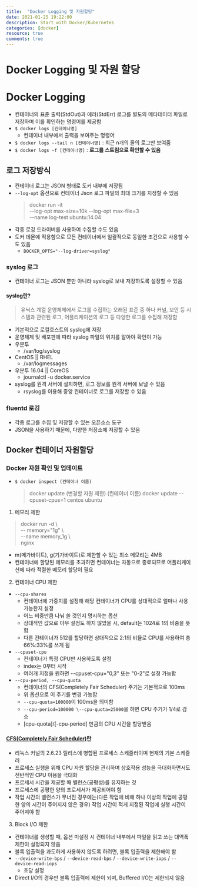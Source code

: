 ```yaml
---
title:  "Docker Logging 및 자원할당"
date: 2021-01-25 19:22:00
description: Start with Docker/Kubernetes
categories: [docker]
resource: true
comments: true
---
```


# Docker Logging 및 자원 할당
# Docker Logging
- 컨테이너의 표준 출력(StdOut)과 에러(StdErr) 로그를 별도의 메타데이터 파일로 저장하며 이를 확인하는 명령어를 제공함
- `$ docker logs [컨테이너명]`
  - 컨테이너 내부에서 출력을 보여주는 명령어
- `$ docker logs --tail n [컨테이너명]` : 최근 n개의 줄의 로그만 보여줌
- `$ docker logs -f [컨테이너명]` : **로그를 스트림으로 확인할 수 있음**

## 로그 저장방식
- 컨테이너 로그는 JSON 형태로 도커 내부에 저장됨
- `--log-opt` 옵션으로 컨테이너 Json 로그 파일의 최대 크기를 지정할 수 있음
  > docker run -it \
  --log-opt max-size=10k --log-opt max-file=3 \
  --name log-test ubuntu:14.04
- 각종 로깅 드라이버를 사용하여 수집할 수도 있음
- 도커 데몬에 적용함으로 모든 컨테이너에서 일괄적으로 동일한 조건으로 사용할 수도 있음
  - `DOCKER_OPTS="--log-driver=syslog"`

### syslog 로그
- 컨테이너 로그는 JSON 뿐만 아니라 syslog로 보내 저장하도록 설정할 수 있음
#### syslog란?
> 유닉스 계열 운영체제에서 로그를 수집하는 오래된 표준 중 하나
> 커널, 보안 등 시스템과 관련된 로그, 어플리케이션의 로그 등 다양한 로그를 수집해 저장함
- 기본적으로 로컬호스트의 syslog에 저장
- 운영체제 및 배포판에 따라 syslog 파일의 위치를 알아야 확인이 가능
- 우분투
  - /var/log/syslog
- CentOS || RHEL
  - /var/logmessages
- 우분투 16.04 || CoreOS
  - journalctl -u docker.service
- syslog를 원격 서버에 설치하면, 로그 정보를 원격 서버에 보낼 수 있음
  - rsyslog를 이용해 중앙 컨테이너로 로그를 저장할 수 있음

### fluentd 로깅
- 각종 로그를 수집 및 저장할 수 있는 오픈소스 도구
- JSON을 사용하기 때문에, 다양한 저장소에 저장할 수 있음
  
## Docker 컨테이너 자원할당 
### Docker 자원 확인 및 업데이트
- `$ docker inspect (컨테이너 이름)`
  > docker update (변경할 자원 제한) (컨테이너 이름)
  docker update --cpuset-cpus=1 centos ubuntu

1. 메모리 제한
> docker run -d \ <br>
> -- memory="1g" \ <br>
> --name memory_1g \ <br>
> nginx 
- m(메가바이트), g(기가바이트)로 제한할 수 있는 최소 메모리는 4MB
- 컨테이너에 할당된 메모리를 초과하면 컨테이너는 자동으로 종료되므로 어플리케이션에 따라 적절한 메모리 할당이 필요

2. 컨테이너 CPU 제한
- `--cpu-shares`
  - 컨테이너에  가중치를 설정해 해당 컨테이너가 CPU를 상대적으로 얼마나 사용가능한지 설정
  - 어느 비중만큼 나눠 쓸 것인지 명시하는 옵션
  - 상대적인 값으로 아무 설정도 하지 않았을 시, default는 1024로 1의 비중을 뜻함
  - 다른 컨테이너가 512를 할당하면 상대적으로 2:1의 비율로 CPU를 사용하여 총 66%:33%를 쓰게 됨
- `--cpuset-cpu`
  - 컨테이너가 특정 CPU만 사용하도록 설정
  - index는 0부터 시작
  - 여러개 지정을 원하면 --cpuset-cpu="0,3" 또는 "0-2"로 설정 가능함
- `--cpu-period, --cpu-quota`
  - 컨테이너의 CFS(Completely Fair Scheduler) 주기는 기본적으로 100ms
  - 위 옵션으로 이 주기를 변경 가능함
  - `--cpu-quota=100000`이 100ms을 의미함
  - `--cpu-period=100000 \--cpu-quota=25000`을 하면 CPU 주기가 1/4로 감소
  - [cpu-quota]/[-cpu-period] 만큼의 CPU 시간을 할당받음

#### [CFS(Completely Fair Scheduler)](https://www.kdata.or.kr/info/info_04_view.html?field=&keyword=&type=techreport&page=120&dbnum=145770&mode=detail&type=techreport)란
- 리눅스 커널의 2.6.23 릴리스에 병합된 프로세스 스케줄러이며 현재의 기본 스케줄러
- 프로세스 실행을 위해 CPU 자원 할당을 관리하며 상호작용 성능을 극대화하면서도 전반적인 CPU 이용을 극대화
- 프로세서 시간을 제공할 때 밸런스(공평성)를 유지하는 것
- 프로세스에 공평한 양의 프로세서가 제공되어야 함
- 작업 시간의 밸런스가 무너진 경우에는(다른 작업에 비해 하나 이상의 작업에 공평한 양의 시간이 주어지지 않은 경우) 작업 시간이 적게 지정된 작업에 실행 시간이 주어져야 함

3. Block I/O 제한
- 컨테이너를 생성할 때, 옵션 미설정 시 컨테이너 내부에서 파일을 읽고 쓰는 대역폭 제한이 설정되지 않음
- 블록 입출력을 과도하게 사용하지 않도록 하려면, 블록 입출력을 제한해야 함
- `--device-write-bps` / `--device-read-bps` / `--device-write-iops` / `--device-read-iops` 
  - 초당 설정
- Direct I/O의 경우만 블록 입출력에 제한이 되며, Buffered I/O는 제한되지 않음

